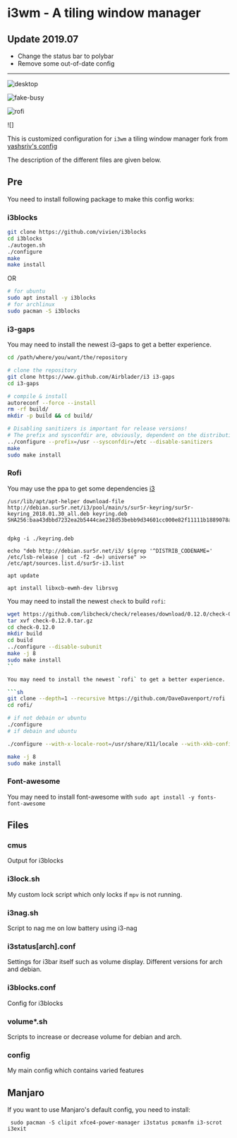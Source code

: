 # i3wm - A tiling window manager

## Update 2019.07

- Change the status bar to polybar
- Remove some out-of-date config





-------

![desktop](https://raw.githubusercontent.com/yashsriv/i3-config/master/Screenshots/desktop.png)

![fake-busy](https://raw.githubusercontent.com/yashsriv/i3-config/master/Screenshots/fake-busy.png)

![rofi](https://raw.githubusercontent.com/yashsriv/i3-config/master/Screenshots/rofi.png)

![]


This is customized  configuration for `i3wm` a tiling window manager  fork from [yashsriv's config](https://github.com/yashsriv/i3-config")

The description of the different files are given below.


## Pre

You need to install following package to make this config works:

### i3blocks

```sh
git clone https://github.com/vivien/i3blocks
cd i3blocks
./autogen.sh
./configure
make
make install

```

OR

```bash
# for ubuntu
sudo apt install -y i3blocks
# for archlinux
sudo pacman -S i3blocks
```

### i3-gaps

You may need to install the newest i3-gaps to get a better experience.

``` bash
cd /path/where/you/want/the/repository

# clone the repository
git clone https://www.github.com/Airblader/i3 i3-gaps
cd i3-gaps

# compile & install
autoreconf --force --install
rm -rf build/
mkdir -p build && cd build/

# Disabling sanitizers is important for release versions!
# The prefix and sysconfdir are, obviously, dependent on the distribution.
../configure --prefix=/usr --sysconfdir=/etc --disable-sanitizers
make
sudo make install
```

### Rofi



You may use the ppa to get some dependencies [i3]()

```
/usr/lib/apt/apt-helper download-file http://debian.sur5r.net/i3/pool/main/s/sur5r-keyring/sur5r-keyring_2018.01.30_all.deb keyring.deb SHA256:baa43dbbd7232ea2b5444cae238d53bebb9d34601cc000e82f11111b1889078a


dpkg -i ./keyring.deb

echo "deb http://debian.sur5r.net/i3/ $(grep '^DISTRIB_CODENAME=' /etc/lsb-release | cut -f2 -d=) universe" >> /etc/apt/sources.list.d/sur5r-i3.list

apt update

apt install libxcb-ewmh-dev librsvg
```

You may need to install the newest `check` to build `rofi`:

```sh
wget https://github.com/libcheck/check/releases/download/0.12.0/check-0.12.0.tar.gz
tar xvf check-0.12.0.tar.gz
cd check-0.12.0
mkdir build
cd build
../configure --disable-subunit
make -j 8
sudo make install
``

You may need to install the newest `rofi` to get a better experience.

```sh
git clone --depth=1 --recursive https://github.com/DaveDavenport/rofi
cd rofi/

# if not debain or ubuntu
./configure 
# if debain and ubuntu

./configure --with-x-locale-root=/usr/share/X11/locale --with-xkb-config-root=/usr/share/X11/xkb

make -j 8
sudo make install
```

### Font-awesome

You may need to install font-awesome with `sudo apt install -y fonts-font-awesome`


## Files

### cmus

Output for i3blocks

### i3lock.sh

My custom lock script which only locks if `mpv` is not running.

### i3nag.sh

Script to nag me on low battery using i3-nag

### i3status[arch].conf

Settings for i3bar itself such as volume display. Different versions for arch and debian.

### i3blocks.conf

Config for i3blocks

### volume*.sh

Scripts to increase or decrease volume for debian and arch.

### config

My main config which contains varied features

## Manjaro

If you want to use Manjaro's default config, you need to install:

```
 sudo pacman -S clipit xfce4-power-manager i3status pcmanfm i3-scrot i3exit
```